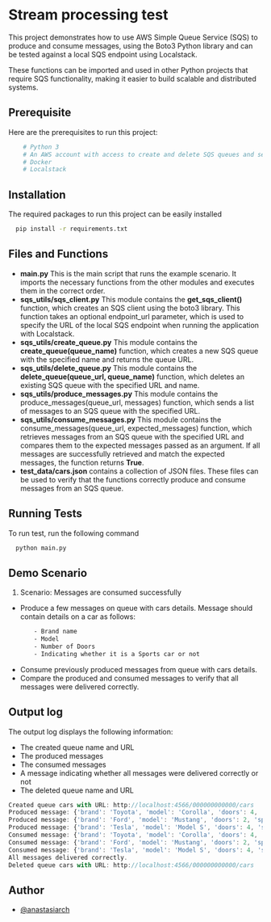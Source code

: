 
# Stream processing test

This project demonstrates how to use AWS Simple Queue Service (SQS) to produce and consume messages, using the Boto3 Python library and can be tested against a local SQS endpoint using Localstack.


These functions can be imported and used in other Python projects that require SQS functionality, making it easier to build scalable and distributed systems.


## Prerequisite

Here are the prerequisites to run this project:

```bash
    # Python 3 
    # An AWS account with access to create and delete SQS queues and send and receive messages.
    # Docker
    # Localstack
```
    
## Installation

The required packages to run this project can be easily installed

```bash
  pip install -r requirements.txt
```


## Files and Functions

- **main.py** This is the main script that runs the example scenario. It imports the necessary functions from the other modules and executes them in the correct order.
- **sqs_utils/sqs_client.py** This module contains the **get_sqs_client()** function, which creates an SQS client using the boto3 library. This function takes an optional endpoint_url parameter, which is used to specify the URL of the local SQS endpoint when running the application with Localstack.
- **sqs_utils/create_queue.py** This module contains the **create_queue(queue_name)** function, which creates a new SQS queue with the specified name and returns the queue URL.
- **sqs_utils/delete_queue.py** This module contains the **delete_queue(queue_url, queue_name)** function, which deletes an existing SQS queue with the specified URL and name.
- **sqs_utils/produce_messages.py** This module contains the produce_messages(queue_url, messages) function, which sends a list of messages to an SQS queue with the specified URL.
- **sqs_utils/consume_messages.py** This module contains the consume_messages(queue_url, expected_messages) function, which retrieves messages from an SQS queue with the specified URL and compares them to the expected messages passed as an argument. If all messages are successfully retrieved and match the expected messages, the function returns **True**.
- **test_data/cars.json** contains a collection of JSON files. These files can be used to verify that the functions correctly produce and consume messages from an SQS queue.


## Running Tests

To run test, run the following command

```bash
  python main.py
```



## Demo Scenario

1. Scenario: Messages are consumed successfully
* Produce a few messages on queue with cars details. Message should contain details on a car as follows:
```bash
       - Brand name
       - Model
       - Number of Doors
       - Indicating whether it is a Sports car or not
```

* Consume previously produced messages from queue with cars details.
* Compare the produced and consumed messages to verify that all messages were delivered correctly.

## Output log

The output log displays the following information:

- The created queue name and URL
- The produced messages
- The consumed messages
- A message indicating whether all messages were delivered correctly or not
- The deleted queue name and URL

```javascript
Created queue cars with URL: http://localhost:4566/000000000000/cars
Produced message: {'brand': 'Toyota', 'model': 'Corolla', 'doors': 4, 'sports_car': False}
Produced message: {'brand': 'Ford', 'model': 'Mustang', 'doors': 2, 'sports_car': True}
Produced message: {'brand': 'Tesla', 'model': 'Model S', 'doors': 4, 'sports_car': True}
Consumed message: {'brand': 'Toyota', 'model': 'Corolla', 'doors': 4, 'sports_car': False}
Consumed message: {'brand': 'Ford', 'model': 'Mustang', 'doors': 2, 'sports_car': True}
Consumed message: {'brand': 'Tesla', 'model': 'Model S', 'doors': 4, 'sports_car': True}
All messages delivered correctly.
Deleted queue cars with URL: http://localhost:4566/000000000000/cars
```


## Author

- [@anastasiarch](https://github.com/anastasiarch/)



